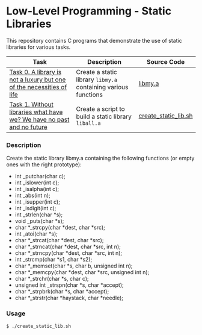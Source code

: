 # Low-Level Programming - Static Libraries

This repository contains C programs that demonstrate the use of static libraries for various tasks.

| Task                       | Description                         | Source Code |
| -------------------------- | ----------------------------------- | ----------- |
| [Task 0. A library is not a luxury but one of the necessities of life](#) | Create a static library `libmy.a` containing various functions | [libmy.a](link) |
| [Task 1. Without libraries what have we? We have no past and no future](#) | Create a script to build a static library `liball.a` | [create_static_lib.sh](link) |

### Description
Create the static library libmy.a containing the following functions (or empty ones with the right prototype):

- int _putchar(char c);
- int _islower(int c);
- int _isalpha(int c);
- int _abs(int n);
- int _isupper(int c);
- int _isdigit(int c);
- int _strlen(char *s);
- void _puts(char *s);
- char *_strcpy(char *dest, char *src);
- int _atoi(char *s);
- char *_strcat(char *dest, char *src);
- char *_strncat(char *dest, char *src, int n);
- char *_strncpy(char *dest, char *src, int n);
- int _strcmp(char *s1, char *s2);
- char *_memset(char *s, char b, unsigned int n);
- char *_memcpy(char *dest, char *src, unsigned int n);
- char *_strchr(char *s, char c);
- unsigned int _strspn(char *s, char *accept);
- char *_strpbrk(char *s, char *accept);
- char *_strstr(char *haystack, char *needle);

### Usage
```bash
$ ./create_static_lib.sh

